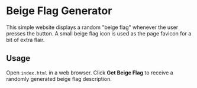 # Beige Flag Generator

This simple website displays a random "beige flag" whenever the user presses the button. A small beige flag icon is used as the page favicon for a bit of extra flair.


## Usage

Open `index.html` in a web browser. Click **Get Beige Flag** to receive a randomly generated beige flag description.
